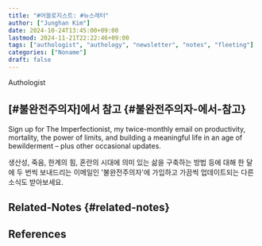 ```yaml
---
title: "#어쏠로지스트: #뉴스레터"
author: ["Junghan Kim"]
date: 2024-10-24T13:45:00+09:00
lastmod: 2024-11-21T22:22:46+09:00
tags: ["authologist", "authology", "newsletter", "notes", "fleeting"]
categories: ["Noname"]
draft: false
---
```


<!--more-->

Authologist


## [#불완전주의자]에서 참고 {#불완전주의자-에서-참고}

Sign up for The Imperfectionist, my twice-monthly email on productivity, mortality, the power of limits, and building a meaningful life in an age of bewilderment – plus other occasional updates.

생산성, 죽음, 한계의 힘, 혼란의 시대에 의미 있는 삶을 구축하는 방법 등에 대해 한 달에 두 번씩 보내드리는 이메일인 '불완전주의자'에 가입하고 가끔씩 업데이트되는 다른 소식도 받아보세요.


## Related-Notes {#related-notes}

## References

<style>.csl-entry{text-indent: -1.5em; margin-left: 1.5em;}</style><div class="csl-bib-body">
</div>
